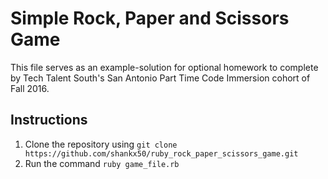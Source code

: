#  Simple Rock, Paper and  Scissors Game 

This file  serves as an example-solution for optional homework to complete by Tech Talent South's San Antonio Part Time Code Immersion cohort of Fall 2016.

## Instructions

1. Clone the repository  using `git clone  https://github.com/shankx50/ruby_rock_paper_scissors_game.git`
2. Run the command `ruby game_file.rb` 
